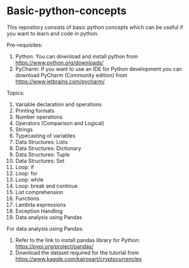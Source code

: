 # Basic-python-concepts
This repository consists of basic python concepts which can be useful if you want to learn and code in python.

Pre-requisites:
1. Python: You can download and install python from https://www.python.org/downloads/
2. PyCharm: If you want to use an IDE for Python development you can download PyCharm (Community edition) from https://www.jetbrains.com/pycharm/

Topics:
1. Variable declaration and operations
2. Printing formats
3. Number operations
4. Operators (Comparison and Logical)
5. Strings
6. Typecasting of variables
7. Data Structures: Lists
8. Data Structures: Dictionary
9. Data Structures: Tuple
10. Data Structures: Set
11. Loop: if
12. Loop: for
13. Loop: while
14. Loop: break and continue
15. List comprehension
16. Functions
17. Lambda expressions
19. Exception Handling
20. Data analysis using Pandas

For data analysis using Pandas: 
1. Refer to the link to install pandas library for Python: https://pypi.org/project/pandas/
2. Download the dataset required for the tutorial from https://www.kaggle.com/kairosart/cryptocurrencies
